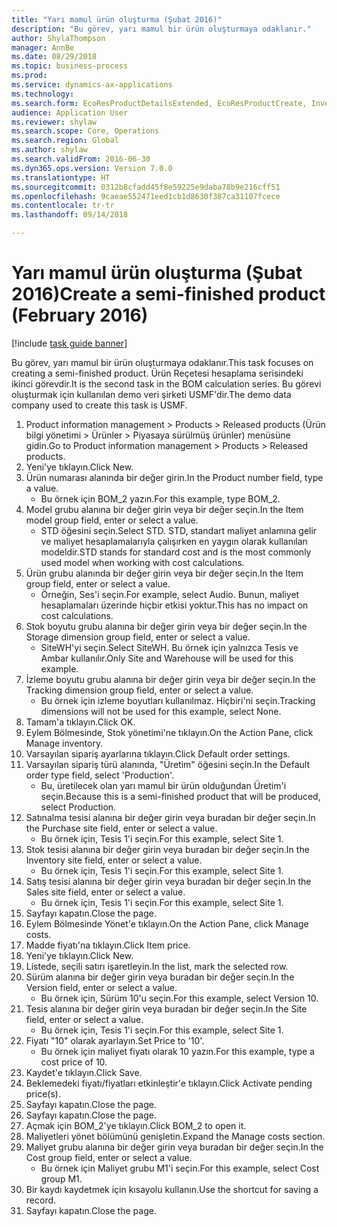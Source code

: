 ```yaml
--- 
title: "Yarı mamul ürün oluşturma (Şubat 2016)"
description: "Bu görev, yarı mamul bir ürün oluşturmaya odaklanır."
author: ShylaThompson
manager: AnnBe
ms.date: 08/29/2018
ms.topic: business-process
ms.prod: 
ms.service: dynamics-ax-applications
ms.technology: 
ms.search.form: EcoResProductDetailsExtended, EcoResProductCreate, InventItemOrderSetup, InventItemPrice
audience: Application User
ms.reviewer: shylaw
ms.search.scope: Core, Operations
ms.search.region: Global
ms.author: shylaw
ms.search.validFrom: 2016-06-30
ms.dyn365.ops.version: Version 7.0.0
ms.translationtype: HT
ms.sourcegitcommit: 0312b8cfadd45f8e59225e9daba78b9e216cff51
ms.openlocfilehash: 9caeae552471eed1cb1d8630f387ca31107fcece
ms.contentlocale: tr-tr
ms.lasthandoff: 09/14/2018

---
```

# <a name="create-a-semi-finished-product-february-2016"></a><span data-ttu-id="75c29-103">Yarı mamul ürün oluşturma (Şubat 2016)</span><span class="sxs-lookup"><span data-stu-id="75c29-103">Create a semi-finished product (February 2016)</span></span>

[!include [task guide banner](../../includes/task-guide-banner.md)]

<span data-ttu-id="75c29-104">Bu görev, yarı mamul bir ürün oluşturmaya odaklanır.</span><span class="sxs-lookup"><span data-stu-id="75c29-104">This task focuses on creating a semi-finished product.</span></span> <span data-ttu-id="75c29-105">Ürün Reçetesi hesaplama serisindeki ikinci görevdir.</span><span class="sxs-lookup"><span data-stu-id="75c29-105">It is the second task in the BOM calculation series.</span></span> <span data-ttu-id="75c29-106">Bu görevi oluşturmak için kullanılan demo veri şirketi USMF'dir.</span><span class="sxs-lookup"><span data-stu-id="75c29-106">The demo data company used to create this task is USMF.</span></span>

1. <span data-ttu-id="75c29-107">Product information management > Products > Released products (Ürün bilgi yönetimi > Ürünler > Piyasaya sürülmüş ürünler) menüsüne gidin.</span><span class="sxs-lookup"><span data-stu-id="75c29-107">Go to Product information management > Products > Released products.</span></span>
2. <span data-ttu-id="75c29-108">Yeni'ye tıklayın.</span><span class="sxs-lookup"><span data-stu-id="75c29-108">Click New.</span></span>
3. <span data-ttu-id="75c29-109">Ürün numarası alanında bir değer girin.</span><span class="sxs-lookup"><span data-stu-id="75c29-109">In the Product number field, type a value.</span></span>
    * <span data-ttu-id="75c29-110">Bu örnek için BOM_2 yazın.</span><span class="sxs-lookup"><span data-stu-id="75c29-110">For this example, type BOM_2.</span></span>  
4. <span data-ttu-id="75c29-111">Model grubu alanına bir değer girin veya bir değer seçin.</span><span class="sxs-lookup"><span data-stu-id="75c29-111">In the Item model group field, enter or select a value.</span></span>
    * <span data-ttu-id="75c29-112">STD öğesini seçin.</span><span class="sxs-lookup"><span data-stu-id="75c29-112">Select STD.</span></span> <span data-ttu-id="75c29-113">STD, standart maliyet anlamına gelir ve maliyet hesaplamalarıyla çalışırken en yaygın olarak kullanılan modeldir.</span><span class="sxs-lookup"><span data-stu-id="75c29-113">STD stands for standard cost and is the most commonly used model when working with cost calculations.</span></span>  
5. <span data-ttu-id="75c29-114">Ürün grubu alanında bir değer girin veya bir değer seçin.</span><span class="sxs-lookup"><span data-stu-id="75c29-114">In the Item group field, enter or select a value.</span></span>
    * <span data-ttu-id="75c29-115">Örneğin, Ses'i seçin.</span><span class="sxs-lookup"><span data-stu-id="75c29-115">For example, select Audio.</span></span> <span data-ttu-id="75c29-116">Bunun, maliyet hesaplamaları üzerinde hiçbir etkisi yoktur.</span><span class="sxs-lookup"><span data-stu-id="75c29-116">This has no impact on cost calculations.</span></span>  
6. <span data-ttu-id="75c29-117">Stok boyutu grubu alanına bir değer girin veya bir değer seçin.</span><span class="sxs-lookup"><span data-stu-id="75c29-117">In the Storage dimension group field, enter or select a value.</span></span>
    * <span data-ttu-id="75c29-118">SiteWH'yi seçin.</span><span class="sxs-lookup"><span data-stu-id="75c29-118">Select SiteWH.</span></span> <span data-ttu-id="75c29-119">Bu örnek için yalnızca Tesis ve Ambar kullanılır.</span><span class="sxs-lookup"><span data-stu-id="75c29-119">Only Site and Warehouse will be used for this example.</span></span>  
7. <span data-ttu-id="75c29-120">İzleme boyutu grubu alanına bir değer girin veya bir değer seçin.</span><span class="sxs-lookup"><span data-stu-id="75c29-120">In the Tracking dimension group field, enter or select a value.</span></span>
    * <span data-ttu-id="75c29-121">Bu örnek için izleme boyutları kullanılmaz. Hiçbiri'ni seçin.</span><span class="sxs-lookup"><span data-stu-id="75c29-121">Tracking dimensions will not be used for this example, select None.</span></span>  
8. <span data-ttu-id="75c29-122">Tamam'a tıklayın.</span><span class="sxs-lookup"><span data-stu-id="75c29-122">Click OK.</span></span>
9. <span data-ttu-id="75c29-123">Eylem Bölmesinde, Stok yönetimi'ne tıklayın.</span><span class="sxs-lookup"><span data-stu-id="75c29-123">On the Action Pane, click Manage inventory.</span></span>
10. <span data-ttu-id="75c29-124">Varsayılan sipariş ayarlarına tıklayın.</span><span class="sxs-lookup"><span data-stu-id="75c29-124">Click Default order settings.</span></span>
11. <span data-ttu-id="75c29-125">Varsayılan sipariş türü alanında, "Üretim" öğesini seçin.</span><span class="sxs-lookup"><span data-stu-id="75c29-125">In the Default order type field, select 'Production'.</span></span>
    * <span data-ttu-id="75c29-126">Bu, üretilecek olan yarı mamul bir ürün olduğundan Üretim'i seçin.</span><span class="sxs-lookup"><span data-stu-id="75c29-126">Because this is a semi-finished product that will be produced, select Production.</span></span>  
12. <span data-ttu-id="75c29-127">Satınalma tesisi alanına bir değer girin veya buradan bir değer seçin.</span><span class="sxs-lookup"><span data-stu-id="75c29-127">In the Purchase site field, enter or select a value.</span></span>
    * <span data-ttu-id="75c29-128">Bu örnek için, Tesis 1'i seçin.</span><span class="sxs-lookup"><span data-stu-id="75c29-128">For this example, select Site 1.</span></span>  
13. <span data-ttu-id="75c29-129">Stok tesisi alanına bir değer girin veya buradan bir değer seçin.</span><span class="sxs-lookup"><span data-stu-id="75c29-129">In the Inventory site field, enter or select a value.</span></span>
    * <span data-ttu-id="75c29-130">Bu örnek için, Tesis 1'i seçin.</span><span class="sxs-lookup"><span data-stu-id="75c29-130">For this example, select Site 1.</span></span>  
14. <span data-ttu-id="75c29-131">Satış tesisi alanına bir değer girin veya buradan bir değer seçin.</span><span class="sxs-lookup"><span data-stu-id="75c29-131">In the Sales site field, enter or select a value.</span></span>
    * <span data-ttu-id="75c29-132">Bu örnek için, Tesis 1'i seçin.</span><span class="sxs-lookup"><span data-stu-id="75c29-132">For this example, select Site 1.</span></span>  
15. <span data-ttu-id="75c29-133">Sayfayı kapatın.</span><span class="sxs-lookup"><span data-stu-id="75c29-133">Close the page.</span></span>
16. <span data-ttu-id="75c29-134">Eylem Bölmesinde Yönet'e tıklayın.</span><span class="sxs-lookup"><span data-stu-id="75c29-134">On the Action Pane, click Manage costs.</span></span>
17. <span data-ttu-id="75c29-135">Madde fiyatı'na tıklayın.</span><span class="sxs-lookup"><span data-stu-id="75c29-135">Click Item price.</span></span>
18. <span data-ttu-id="75c29-136">Yeni'ye tıklayın.</span><span class="sxs-lookup"><span data-stu-id="75c29-136">Click New.</span></span>
19. <span data-ttu-id="75c29-137">Listede, seçili satırı işaretleyin.</span><span class="sxs-lookup"><span data-stu-id="75c29-137">In the list, mark the selected row.</span></span>
20. <span data-ttu-id="75c29-138">Sürüm alanına bir değer girin veya buradan bir değer seçin.</span><span class="sxs-lookup"><span data-stu-id="75c29-138">In the Version field, enter or select a value.</span></span>
    * <span data-ttu-id="75c29-139">Bu örnek için, Sürüm 10'u seçin.</span><span class="sxs-lookup"><span data-stu-id="75c29-139">For this example, select Version 10.</span></span>  
21. <span data-ttu-id="75c29-140">Tesis alanına bir değer girin veya buradan bir değer seçin.</span><span class="sxs-lookup"><span data-stu-id="75c29-140">In the Site field, enter or select a value.</span></span>
    * <span data-ttu-id="75c29-141">Bu örnek için, Tesis 1'i seçin.</span><span class="sxs-lookup"><span data-stu-id="75c29-141">For this example, select Site 1.</span></span>  
22. <span data-ttu-id="75c29-142">Fiyatı "10" olarak ayarlayın.</span><span class="sxs-lookup"><span data-stu-id="75c29-142">Set Price to '10'.</span></span>
    * <span data-ttu-id="75c29-143">Bu örnek için maliyet fiyatı olarak 10 yazın.</span><span class="sxs-lookup"><span data-stu-id="75c29-143">For this example, type a cost price of 10.</span></span>  
23. <span data-ttu-id="75c29-144">Kaydet'e tıklayın.</span><span class="sxs-lookup"><span data-stu-id="75c29-144">Click Save.</span></span>
24. <span data-ttu-id="75c29-145">Beklemedeki fiyatı/fiyatları etkinleştir'e tıklayın.</span><span class="sxs-lookup"><span data-stu-id="75c29-145">Click Activate pending price(s).</span></span>
25. <span data-ttu-id="75c29-146">Sayfayı kapatın.</span><span class="sxs-lookup"><span data-stu-id="75c29-146">Close the page.</span></span>
26. <span data-ttu-id="75c29-147">Sayfayı kapatın.</span><span class="sxs-lookup"><span data-stu-id="75c29-147">Close the page.</span></span>
27. <span data-ttu-id="75c29-148">Açmak için BOM_2'ye tıklayın.</span><span class="sxs-lookup"><span data-stu-id="75c29-148">Click BOM_2 to open it.</span></span>
28. <span data-ttu-id="75c29-149">Maliyetleri yönet bölümünü genişletin.</span><span class="sxs-lookup"><span data-stu-id="75c29-149">Expand the Manage costs section.</span></span>
29. <span data-ttu-id="75c29-150">Maliyet grubu alanına bir değer girin veya buradan bir değer seçin.</span><span class="sxs-lookup"><span data-stu-id="75c29-150">In the Cost group field, enter or select a value.</span></span>
    * <span data-ttu-id="75c29-151">Bu örnek için Maliyet grubu M1'i seçin.</span><span class="sxs-lookup"><span data-stu-id="75c29-151">For this example, select Cost group M1.</span></span>  
30. <span data-ttu-id="75c29-152">Bir kaydı kaydetmek için kısayolu kullanın.</span><span class="sxs-lookup"><span data-stu-id="75c29-152">Use the shortcut for saving a record.</span></span>
31. <span data-ttu-id="75c29-153">Sayfayı kapatın.</span><span class="sxs-lookup"><span data-stu-id="75c29-153">Close the page.</span></span>


